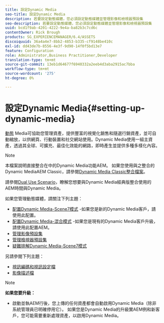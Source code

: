 ```yaml
---
title: 設定Dynamic Media
seo-title: 設定Dynamic Media
description: 若要設定動態媒體，您必須設定動態媒體並管理影像和檢視器預設集
seo-description: 若要設定動態媒體，您必須設定動態媒體並管理影像和檢視器預設集
uuid: bcd1f9ab-4201-4222-9e4a-ba82b3c7cd6c
contentOwner: Rick Brough
products: SG_EXPERIENCEMANAGER/6.4/ASSETS
discoiquuid: 36a4a4e7-8bb2-4853-b335-cf9148be410c
exl-id: dd43de7b-8556-4e3f-9d90-14f0f5bd13e7
feature: Configuration
role: Administrator,Business Practitioner,Developer
translation-type: tm+mt
source-git-commit: 13eb1d64677f6940332a2eeb4d3aba2915ac7bba
workflow-type: tm+mt
source-wordcount: '275'
ht-degree: 0%

---
```


# 設定Dynamic Media{#setting-up-dynamic-media}

[動態](https://www.adobe.com/solutions/web-experience-management/dynamic-media.html) Media可協助您管理資產，提供豐富的視覺化銷售和隨選行銷資產，並可自動縮放，以供網頁、行動裝置和社交網站使用。Dynamic Media使用一組主資產，透過其全球、可擴充、最佳化效能的網路，即時產生並提供多種多樣化內容。

>[!NOTE]
>
>本檔案說明直接整合在中的Dynamic Media功能AEM。 如果您使用與之整合的Dynamic MediaAEM Classic，請參閱[Dynamic Media Classic整合檔案](/help/sites-administering/scene7.md)。
>
>請參閱[Dual Use Scenario](/help/sites-administering/scene7.md#dual-use-scenario)，瞭解您想要與Dynamic Media經典版整合使用的AEM時間與Dynamic Media。

如果您管理動態媒體，請關注下列主題：

* [配置Dynamic Media-Scene7模式](config-dms7.md) -如果您是新的Dynamic Media客戶，請使用此配置。
* [配置Dynamic Media-混合模式](config-dynamic.md) -如果您是現有的Dynamic Media客戶升級，請使用此配置AEM。
* [管理影像預設集](managing-image-presets.md)
* [管理檢視器預設集](managing-viewer-presets.md)
* [疑難排解Dynamic Media-Scene7模式](troubleshoot-dms7.md)

另請參閱下列主題：

* [視訊編碼和視訊設定檔](video-profiles.md)
* [影像描述檔](image-profiles.md)

>[!NOTE]
>
>**如果您要升級：**
>
>* 啟動並執AEM行後，您上傳的任何資產都會自動啟用Dynamic Media（除非系統管理員已明確停用它）。 如果您是Dynamic Media的升級實AEM例和新客戶，您可能需要重新處理資產，以啟用Dynamic Media。

